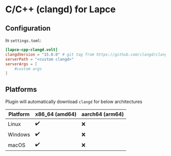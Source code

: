 # C/C++ (clangd) for Lapce

## Configuration

In `settings.toml`:

```toml
[lapce-cpp-clangd.volt]
clangdVersion = "15.0.0" # git tag from https://github.com/clangd/clangd
serverPath = "<custom clangd>"
serverArgs = [
    #custom args
]
```

## Platforms

Plugin will automatically download `clangd` for below architectures

| Platform | x86_64 (amd64) | aarch64 (arm64) |
| -------- | -------------- | --------------- |
| Linux    | ✔️              | ❌               |
| Windows  | ✔️              | ❌               |
| macOS    | ✔️              | ❌               |
